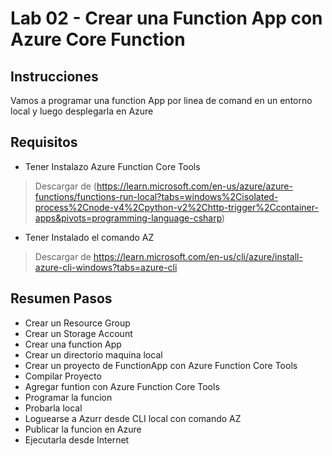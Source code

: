 # Lab 02 - Crear una Function App con Azure Core Function

## Instrucciones

Vamos a programar una function App por linea de comand en un entorno local y luego desplegarla en Azure

## Requisitos

* Tener Instalazo Azure Function Core Tools
> Descargar de (https://learn.microsoft.com/en-us/azure/azure-functions/functions-run-local?tabs=windows%2Cisolated-process%2Cnode-v4%2Cpython-v2%2Chttp-trigger%2Ccontainer-apps&pivots=programming-language-csharp)

* Tener Instalado el comando AZ
> Descargar de https://learn.microsoft.com/en-us/cli/azure/install-azure-cli-windows?tabs=azure-cli

## Resumen Pasos

* Crear un Resource Group
* Crear un Storage Account
* Crear una function App
* Crear un directorio maquina local
* Crear un proyecto de FunctionApp con Azure Function Core Tools
* Compilar Proyecto 
* Agregar funtion con Azure Function Core Tools
* Programar la funcion
* Probarla local
* Loguearse a Azurr desde CLI local con comando AZ
* Publicar la funcion en Azure
* Ejecutarla desde Internet